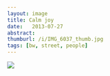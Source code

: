 ```yaml
---
layout: image
title: Calm joy
date:   2013-07-27
abstract: 
thumburl: /i/IMG_6037_thumb.jpg
tags: [bw, street, people]
---
```

![]({{site.url}}/i/IMG_6037.jpg)

